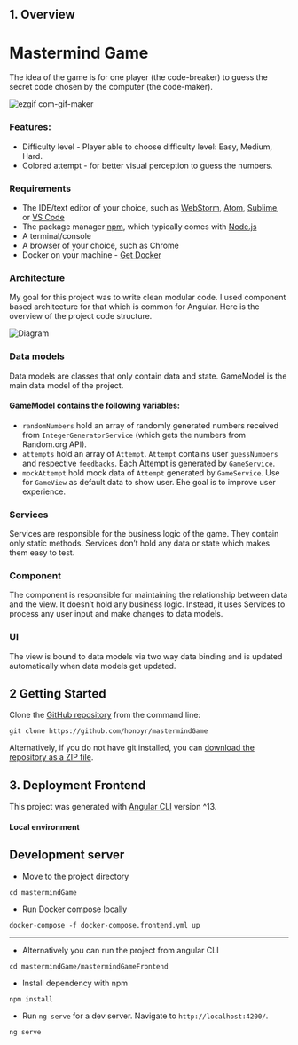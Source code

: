 
## 1. Overview

Mastermind Game
============
The idea of the game is for one player (the code-breaker) to guess the secret code chosen by the computer (the code-maker).

![ezgif com-gif-maker](gif)
### Features:
- Difficulty level - Player able to choose difficulty level: Easy, Medium, Hard.
- Colored attempt - for better visual perception to guess the numbers.

### Requirements

- The IDE/text editor of your choice, such as  [WebStorm](https://www.jetbrains.com/webstorm),  [Atom](https://atom.io/),  [Sublime](https://www.sublimetext.com/), or  [VS Code](https://code.visualstudio.com/)
- The package manager  [npm](https://www.npmjs.com/), which typically comes with  [Node.js](https://nodejs.org/en/)
- A terminal/console
- A browser of your choice, such as Chrome
- Docker on your machine - [Get Docker](https://docs.docker.com/get-docker/)

### Architecture

My goal for this project was to write clean modular code. I used component based architecture for that which is common for Angular. Here is the overview of the project code structure.

![Diagram](https://lucid.app/publicSegments/view/222c51e0-ef61-4308-b2fe-3eb43c037ccd/image.png)

### Data models
Data models are classes that only contain data and state. GameModel is the main data model of the project.

#### GameModel contains the following variables:
- ```randomNumbers``` hold an array of randomly generated numbers received from ```IntegerGeneratorService``` (which gets the numbers from Random.org API).
- ```attempts``` hold an array of ```Attempt```. ```Attempt``` contains user ```guessNumbers``` and respective ```feedbacks```. Each Attempt is generated by ```GameService```.
- ```mockAttempt``` hold mock data of ```Attempt``` generated by ```GameService```. Use for ```GameView``` as default data to show user. Еhe goal is to improve user experience.
### Services
Services are responsible for the business logic of the game. They contain only static methods. Services don’t hold any data or state which makes them easy to test.

### Component
The component is responsible for maintaining the relationship between data and the view. It doesn’t hold any business logic. Instead, it uses Services to process any user input and make changes to data models.

### UI
The view is bound to data models via two way data binding and is updated automatically when data models get updated.

## 2 Getting Started

Clone the [GitHub repository](https://github.com/honoyr/mastermindGame)  from the command line:
```
git clone https://github.com/honoyr/mastermindGame
```
Alternatively, if you do not have git installed, you can  [download the repository as a ZIP file](https://github.com/honoyr/leader_talks/archive/main.zip).

## 3. Deployment Frontend

This project was generated with [Angular CLI](https://github.com/angular/angular-cli) version ^13.

#### Local environment

## Development server
- Move to the project directory
```
cd mastermindGame

```
- Run Docker compose locally
```
docker-compose -f docker-compose.frontend.yml up

```
-----------
- Alternatively you can run the project from angular CLI
```
cd mastermindGame/mastermindGameFrontend

```
- Install dependency with npm
```
npm install

```
- Run `ng serve` for a dev server. Navigate to `http://localhost:4200/`.
```
ng serve

```
